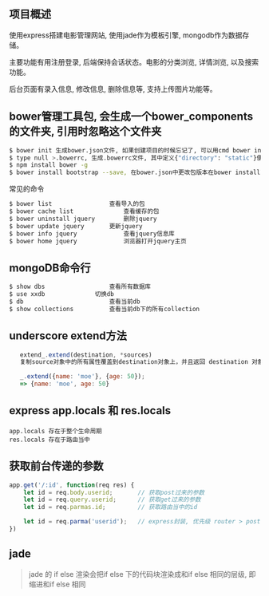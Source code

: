 ## 项目概述
	
使用express搭建电影管理网站, 使用jade作为模板引擎, mongodb作为数据存储。

主要功能有用注册登录, 后端保持会话状态。电影的分类浏览, 详情浏览, 以及搜索功能。

后台页面有录入信息, 修改信息, 删除信息等, 支持上传图片功能等。


## bower管理工具包, 会生成一个bower_components的文件夹, 引用时忽略这个文件夹

```sh
$ bower init 生成bower.json文件, 如果创建项目的时候忘记了, 可以用cmd bower init
$ type null >.bowerrc, 生成.bowerrc文件, 其中定义{"directory": "static"}便可以将包安装在指定目录
$ npm install bower -g
$ bower install bootstrap --save, 在bower.json中更改包版本在bower install就可以更换包版本, "bootstrap": "2.3.2"指定版本, ~2.3.2,安装不低于2.3.x; ^2.3.2不低于2.x.x; latest: 最新版本
```

常见的命令

```sh
$ bower list   				查看导入的包
$ bower cache list  			查看缓存的包
$ bower uninstall jquery		删除jquery
$ bower update jquery		更新jquery
$ bower info jquery 			查看jquery信息库
$ bower home jquery 			浏览器打开jquery主页
 ```

## mongoDB命令行

```sh
$ show dbs  				查看所有数据库
$ use xxdb 				切换db
$ db 						查看当前db
$ show collections			查看当前db下的所有collection
```

 ## underscore extend方法

 ```javascript
	extend_.extend(destination, *sources) 
	复制source对象中的所有属性覆盖到destination对象上，并且返回 destination 对象. 复制是按顺序的, 所以后面的对象属性会把前面的对象属性覆盖掉(如果有重复).

	_.extend({name: 'moe'}, {age: 50});
	=> {name: 'moe', age: 50}
 ```

## express app.locals 和 res.locals

	app.locals 存在于整个生命周期
	res.locals 存在于路由当中

## 获取前台传递的参数

```javascript
app.get('/:id', function(req res) {
	let id = req.body.userid; 		// 获取post过来的参数
	let id = req.query.userid; 		// 获取get过来的参数
	let id = req.parmas.id; 		// 获取路由当中的id

	let id = req.parma('userid');	// express封装, 优先级 router > post > get
})

```

## jade
> jade 的 if else 渲染会把if else 下的代码块渲染成和if else 相同的层级, 即缩进和if else 相同


